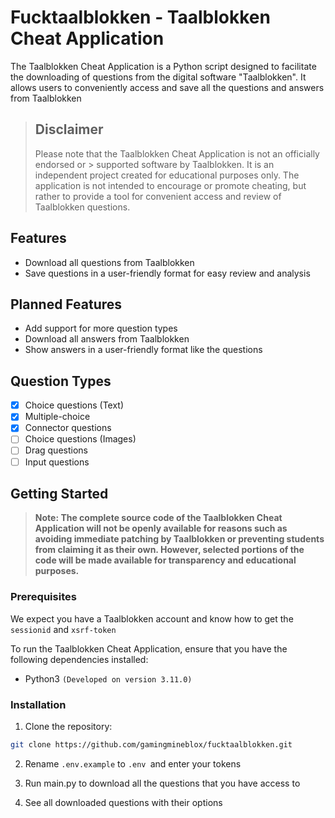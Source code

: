 # Fucktaalblokken - Taalblokken Cheat Application

The Taalblokken Cheat Application is a Python script designed to facilitate the downloading of questions from the digital software "Taalblokken". It allows users to conveniently access and save all the questions and answers from Taalblokken 

> ## Disclaimer
> 
> Please note that the Taalblokken Cheat Application is not an officially endorsed or > supported software by Taalblokken. It is an independent project created for educational purposes only. The application is not intended to encourage or promote cheating, but rather to provide a tool for convenient access and review of Taalblokken questions.

## Features

- Download all questions from Taalblokken
- Save questions in a user-friendly format for easy review and analysis

## Planned Features

- Add support for more question types
- Download all answers from Taalblokken
- Show answers in a user-friendly format like the questions

## Question Types

- [X] Choice questions (Text)
- [X] Multiple-choice
- [X] Connector questions
- [ ] Choice questions (Images)
- [ ] Drag questions
- [ ] Input questions

## Getting Started
 
> **Note: The complete source code of the Taalblokken Cheat Application will not be openly available for reasons such as avoiding immediate patching by Taalblokken or preventing students from claiming it as their own. However, selected portions of the code will be made available for transparency and educational purposes.**

### Prerequisites

We expect you have a Taalblokken account and know how to get the ``sessionid`` and ``xsrf-token``

To run the Taalblokken Cheat Application, ensure that you have the following dependencies installed:

- Python3 ``(Developed on version 3.11.0)``


### Installation

1. Clone the repository:

```bash
git clone https://github.com/gamingmineblox/fucktaalblokken.git
```

2. Rename ``.env.example`` to ``.env ``and enter your tokens

3. Run main.py to download all the questions that you have access to

4. See all downloaded questions with their options